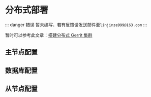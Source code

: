 # 分布式部署

::: danger 错误
暂未编写，若有反馈请发送邮件至`linjinze999@163.com`
:::

暂时可以参考此文章：[搭建分布式 Gerrit 集群](https://yumminhuang.github.io/post/distributedgerrit/)

## 主节点配置

## 数据库配置

## 从节点配置


